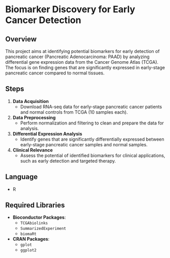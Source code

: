 # Biomarker Discovery for Early Cancer Detection

## Overview 
This project aims at identifying potential biomarkers for early detection of pancreatic cancer (Pancreatic Adenocarcinoma: PAAD) by analyzing differential gene expression data from the Cancer Genome Atlas (TCGA). The focus is on finding genes that are significantly expressed in early-stage pancreatic cancer compared to normal tissues.

## Steps
1. **Data Acquisition**
   - Download RNA-seq data for early-stage pancreatic cancer patients and normal controls from TCGA (10 samples each).
2. **Data Preprocessing**
   - Perform normalization and filtering to clean and prepare the data for analysis.
3. **Differential Expression Analysis**
   - Identify genes that are significantly differentially expressed between early-stage pancreatic cancer samples and normal samples.
4. **Clinical Relevance**
   - Assess the potential of identified biomarkers for clinical applications, such as early detection and targeted therapy.

## Language
- R

## Required Libraries  
- **Bioconductor Packages**:  
  - `TCGAbiolinks`  
  - `SummarizedExperiment`  
  - `biomaRt`  
- **CRAN Packages**:  
  - `gplot`
  - `ggplot2`
